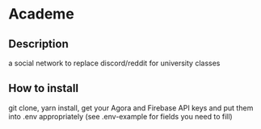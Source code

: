 # Academe

## Description
a social network to replace discord/reddit for university classes

## How to install
git clone, yarn install, get your Agora and Firebase API keys and put them into .env appropriately (see .env-example for fields you need to fill)

